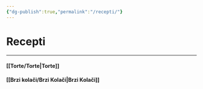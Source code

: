 ```yaml
---
{"dg-publish":true,"permalink":"/recepti/"}
---
```


# Recepti
--- 

#### [[Torte/Torte|Torte]]
#### [[Brzi kolači/Brzi Kolači|Brzi Kolači]]